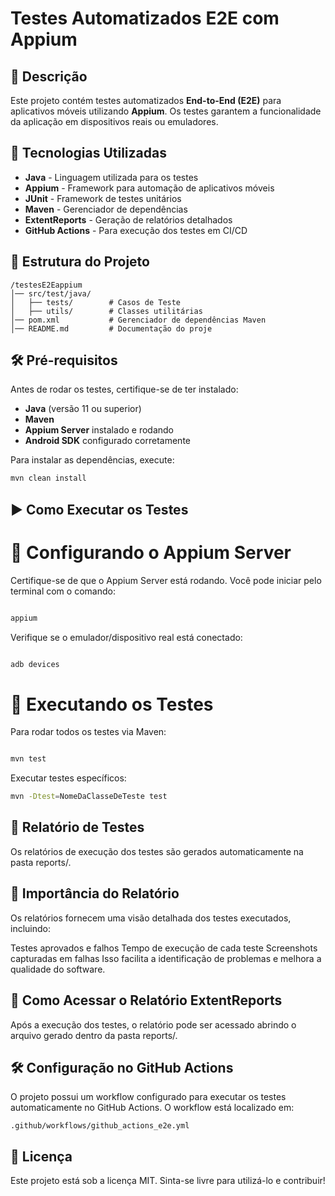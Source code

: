 # Testes Automatizados E2E com Appium

## 📌 Descrição

Este projeto contém testes automatizados **End-to-End (E2E)** para aplicativos móveis utilizando **Appium**. Os testes garantem a funcionalidade da aplicação em dispositivos reais ou emuladores.

## 🚀 Tecnologias Utilizadas

- **Java** - Linguagem utilizada para os testes  
- **Appium** - Framework para automação de aplicativos móveis  
- **JUnit** - Framework de testes unitários  
- **Maven** - Gerenciador de dependências  
- **ExtentReports** - Geração de relatórios detalhados  
- **GitHub Actions** - Para execução dos testes em CI/CD  

## 📂 Estrutura do Projeto
```
/testesE2Eappium
│── src/test/java/
│   ├── tests/        # Casos de Teste
│   ├── utils/        # Classes utilitárias
│── pom.xml           # Gerenciador de dependências Maven
│── README.md         # Documentação do proje

```
## 🛠️ Pré-requisitos

Antes de rodar os testes, certifique-se de ter instalado:

- **Java** (versão 11 ou superior)  
- **Maven**  
- **Appium Server** instalado e rodando  
- **Android SDK** configurado corretamente  

Para instalar as dependências, execute:

```sh
mvn clean install
```
## ▶️ Como Executar os Testes
# 🔹 Configurando o Appium Server
Certifique-se de que o Appium Server está rodando. Você pode iniciar pelo terminal com o comando:
```sh

appium
```
Verifique se o emulador/dispositivo real está conectado:
```sh

adb devices
```
# 🔹 Executando os Testes
Para rodar todos os testes via Maven:
```sh

mvn test
```
Executar testes específicos:
```sh
mvn -Dtest=NomeDaClasseDeTeste test
```
## 💊 Relatório de Testes
Os relatórios de execução dos testes são gerados automaticamente na pasta reports/.

## 📣 Importância do Relatório
Os relatórios fornecem uma visão detalhada dos testes executados, incluindo:

Testes aprovados e falhos
Tempo de execução de cada teste
Screenshots capturadas em falhas
Isso facilita a identificação de problemas e melhora a qualidade do software.

## 🔗 Como Acessar o Relatório ExtentReports
Após a execução dos testes, o relatório pode ser acessado abrindo o arquivo gerado dentro da pasta reports/.

## 🛠️ Configuração no GitHub Actions
O projeto possui um workflow configurado para executar os testes automaticamente no GitHub Actions. O workflow está localizado em:
```
.github/workflows/github_actions_e2e.yml
```
## 📝 Licença
Este projeto está sob a licença MIT. Sinta-se livre para utilizá-lo e contribuir! 


